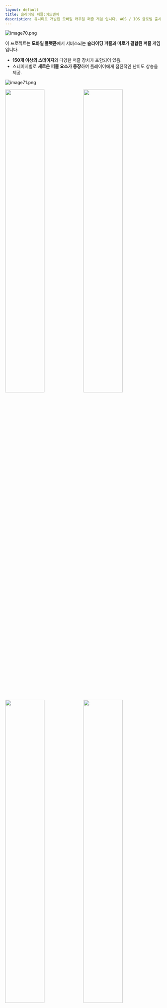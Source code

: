 ```yaml
---
layout: default
title: 슬라이딩 퍼즐:어드벤처
description: 유니티로 개발된 모바일 캐주얼 퍼즐 게임 입니다. AOS / IOS 글로벌 출시를 했습니다. 현재는 서비스중이 아닙니다.
---
```


![image70.png](./assets/image70.png)

이 프로젝트는 **모바일 플랫폼**에서 서비스되는 **슬라이딩 퍼즐과 미로가 결합된 퍼즐 게임**입니다.

- **150개 이상의 스테이지**와 다양한 퍼즐 장치가 포함되어 있음.
- 스테이지별로 **새로운 퍼즐 요소가 등장**하여 플레이어에게 점진적인 난이도 상승을 제공.

![image71.png](./assets/image71.png)

<img src="./assets/image72.png" width="50%" height="50%"><img src="./assets/image73.png" width="50%" height="50%">

<img src="./assets/image74.png" width="50%" height="50%"><img src="./assets/image75.png" width="50%" height="50%">

## 개발 기간

- 2015 ~ 2016 (약 10개월)

---

## 퍼즐 제작 툴 개발

- 유니티에서 **퍼즐을 쉽고 빠르게 제작 및 테스트할 수 있도록 전용 툴을 개발**.
- 개발자가 보다 **효율적으로 퍼즐을 설계하고 즉시 테스트할 수 있는 환경 제공**.

---

## 퍼즐 디자인

- **모든 퍼즐 디자인을 직접 담당**.
- 총 **210개 이상의 퍼즐을 제작**, 이 중 **약 60개는 업데이트되지 못함**.
- 퍼즐의 난이도를 체계적으로 설계하여 **단계별 도전 욕구를 극대화**.

---

## 다양한 스테이지 구성

<img src="./assets/image76.png" width="50%" height="50%"><img src="./assets/image77.png" width="50%" height="50%">

<img src="./assets/image78.png" width="50%" height="50%"><img src="./assets/image79.png" width="50%" height="50%">

- 게임에는 **다양한 퍼즐 장치가 포함된 여러 개의 스테이지가 존재**.
- 스테이지 유형:
    - **일반 스테이지**: 25개
    - **보너스 스테이지**: 5개

---

## 별 시스템

<img src="./assets/image80.png" width="50%" height="50%"><img src="./assets/image81.png" width="50%" height="50%">

<img src="./assets/image82.png" width="50%" height="50%"><img src="./assets/image83.png" width="50%" height="50%">

- 각 퍼즐에는 **특정 조건을 만족하면 획득할 수 있는 별 시스템이 적용**.
- 모든 퍼즐은 **최대 3개의 별을 획득하는 방식으로 디자인**됨.
- 별의 용도:
    - **순위 경쟁 요소** 추가.
    - **다음 스테이지를 해금하는 데 사용**.

---

## 보너스 스테이지

![image85.png](./assets/image85.png)

- 일반 스테이지와는 **다른 방식의 특별한 퍼즐 스테이지** 제공.
- 기존 규칙에서 벗어나 **새로운 퍼즐 경험을 제공**하여 게임의 다양성 강화.

---

## 구글 플레이 및 게임센터 연동

![image84.png](./assets/image84.png)

- **구글 플레이 및 게임센터 플러그인을 활용하여 랭킹 시스템 구현**.
- 플레이어가 **자신의 기록을 공유하고 경쟁할 수 있도록 연동**.

---

## 다국어 지원 시스템 개발

![image86.png](./assets/image86.png)

기존에는 **프로그래머가 코드 영역에서 직접 텍스트를 관리**해야 했으나,  
텍스트 양이 많아지면서 관리의 어려움이 발생.  
이를 해결하기 위해 **기획자가 보다 쉽게 다국어를 관리할 수 있도록 새로운 시스템을 개발**.

### **개발 목적**

- **효율적인 다국어 관리 환경 구축**.
- **업무 분담 최적화**: 기획자가 직접 텍스트를 관리할 수 있도록 개선.
- **새로운 언어 추가 시 프로그래밍 수정이 필요 없는 구조** 설계.

### **주요 기능**

1. **태그값을 이용한 텍스트 호출** (프로그래밍 없이 다국어 적용 가능).
2. **리소스(이미지, 사운드 등)도 태그값을 활용하여 호출 가능**.
3. **엑셀을 이용한 데이터 관리 → TXT 변환하여 사용** (편리한 버전 관리).
4. **국가 제한 없이 새로운 언어 추가 가능** (추가적인 프로그래밍 작업 불필요).
5. **기기의 기본 언어를 자동 탐지하여 기본 언어로 설정** (사용자가 변경 가능).

### **다국어 시스템이 적용된 프로젝트**

- [허니 프렌즈](./04_honey_friends)
- [작대기 영웅들](./05_stick_heroes)
- [슬라이딩퍼즐 어드벤처](./06_sliding_puzzle_adventure)
